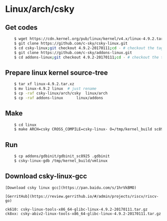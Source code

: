 # Linux/arch/csky

## Get codes

```sh
	$ wget https://cdn.kernel.org/pub/linux/kernel/v4.x/linux-4.9.2.tar.xz
	$ git clone https://github.com/c-sky/csky-linux.git
	$ cd csky-linux;git checkout 4.9.2-20170111;cd - # checkout the tag you want
	$ git clone https://github.com/c-sky/addons-linux.git
	$ cd addons-linux;git checkout 4.9.2-20170111;cd - # checkout the tag you want
```

## Prepare linux kernel source-tree

```sh
	$ tar xf linux-4.9.2.tar.xz
	$ mv linux-4.9.2 linux  # just rename
	$ cp -raf csky-linux/arch/csky	linux/arch
	$ cp -raf addons-linux		linux/addons
```

## Make

```sh
	$ cd linux
	$ make ARCH=csky CROSS_COMPILE=csky-linux- O=/tmp/kernel_build sc8925_defconfig uImage
```

## Run

```sh
	$ cp addons/gdbinit/gdbinit_sc8925 .gdbinit
	$ csky-linux-gdb /tmp/kernel_build/vmlinux
```

## Download csky-linux-gcc

	[Download csky linux gcc](https://pan.baidu.com/s/1hrVkBMO)

	[GerritHub](https://review.gerrithub.io/#/admin/projects/riscv/riscv-go)

	ck610: csky-linux-tools-x86_64-glibc-linux-4.9.2-20170111.tar.gz
	ck8xx: csky-abiv2-linux-tools-x86_64-glibc-linux-4.9.2-20170111.tar.gz

